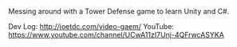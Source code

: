 Messing around with a Tower Defense game to learn Unity and C#.

Dev Log:
http://joetdc.com/video-gaem/
YouTube:
https://www.youtube.com/channel/UCwA11zI7Unj-4QFrwcASYKA
